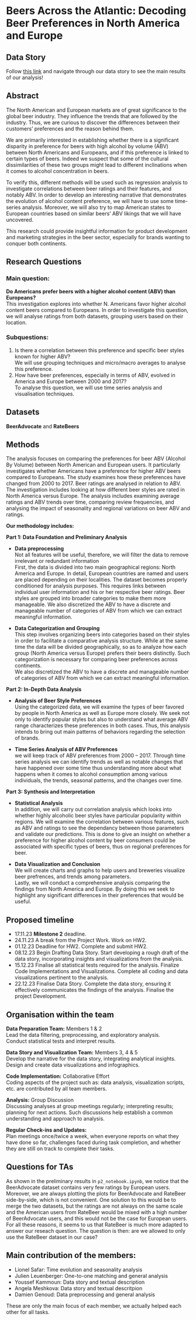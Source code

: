 # Beers Across the Atlantic: Decoding Beer Preferences in North America and Europe

## Data Story
Follow [this link](https://epfl-ada.github.io/ada-welovepandas-webpage/) and navigate through our data story to see the main results of our analysis!

## Abstract
The North American and European markets are of great significance to the global beer industry. They influence the trends that are followed by the industry. Thus, we are curious to discover the differences between their customers’ preferences and the reason behind them.

We are primarily interested in establishing whether there is a significant disparity in preference for beers with high alcohol by volume (ABV) between North Americans and Europeans, and if this preference is linked to certain types of beers. Indeed we suspect that some of the cultural dissimilarities of these two groups might lead to different inclinations when it comes to alcohol concentration in beers.

To verify this, different methods will be used such as regression analysis to investigate correlations between beer ratings and their features, and notably ABV. In order to develop an interesting narrative that demonstrates the evolution of alcohol content preference, we will have to use some time-series analysis. Moreover, we will also try to map American states to European countries based on similar beers’ ABV likings that we will have uncovered.

This research could provide insightful information for product development and marketing strategies in the beer sector, especially for brands wanting to conquer both continents.

## Research Questions
### Main question:
**Do Americans prefer beers with a higher alcohol content (ABV) than Europeans?**</br>
This investigation explores  into whether N. Americans favor higher alcohol content beers compared to Europeans. In order to investigate this question, we will analyse ratings from both datasets, grouping users based on their location.
### Subquestions:
1. Is there a correlation between this preference and specific beer styles known for higher ABV?</br>
We will use grouping techniques and micro/macro averages to analyse this preference.
2. How have beer preferences, especially in terms of ABV, evolved in America and Europe between 2000 and 2017?</br>
To analyse this question, we will use time series analysis and visualisation techniques.

## Datasets
**BeerAdvocate** and **RateBeers**

## Methods
The analysis focuses on comparing the preferences for beer ABV (Alcohol By Volume) between North American and European users. It particularly investigates whether Americans have a preference for higher ABV beers compared to Europeans.
The study examines how these preferences have changed from 2000 to 2017.
Beer ratings are analysed in relation to ABV. The investigation includes looking at how different beer styles are rated in North America versus Europe.
The analysis includes examining average ratings and ABV trends over time, comparing review frequencies, and analysing the impact of seasonality and regional variations on beer ABV and ratings.

**Our methodology includes:**

**Part 1: Data Foundation and Preliminary Analysis**

- **Data preprocessing**</br>
Not all features will be useful, therefore, we will filter the data to remove irrelevant or redundant information</br>
First, the data is divided into two main geographical regions: North America and Europe. In detail, European countries are named and users are placed depending on their localities.
The dataset becomes properly conditioned for analysis purposes. This requires links between individual user information and his or her respective beer ratings.
Beer styles are grouped into broader categories to make them more manageable. 
We also discretized the ABV to have a discrete and manageable number of categories of ABV from which we can extract meaningful information.

- **Data Categorization and Grouping**</br>
This step involves organizing beers into categories based on their styles in order to facilitate a comparative analysis structure. 
While at the same time the data will be divided geographically, so as to analyze how each group (North America versus Europe) prefers their beers distinctly. 
Such categorization is necessary for comparing beer preferences across continents.  
We also discretized the ABV to have a discrete and manageable number of categories of ABV from which we can extract meaningful information.

**Part 2: In-Depth Data Analysis**
- **Analysis of Beer Style Preferences**</br>
Using the categorized data, we will examine the types of beer favored by people in North America as well as Europe more closely.
We seek not only to identify popular styles but also to understand what average ABV range characterizes these preferences in both cases.
Thus, this analysis intends to bring out main patterns of behaviors regarding the selection of brands.

- **Time Series Analysis of ABV Preferences**</br>
we will keep track of ABV preferences from 2000 – 2017. Through time series analysis we can identify trends as well as notable changes that have happened over some time thus understanding more about what happens when it comes to alcohol consumption among various individuals, the trends, seasonal patterns, and the changes over time.

**Part 3: Synthesis and Interpretation**

- **Statistical Analysis**</br>
In addition, we will carry out correlation analysis which looks into whether highly alcoholic beer styles have particular popularity within regions.
 We will examine the correlation between various features, such as ABV and ratings to see the dependancy between those parameters and validate our predictions.
This is done to give an insight on whether a preference for higher alcohol content by beer consumers could be associated with specific types of beers, thus on regional preferences for beer.


- **Data Visualization and Conclusion**</br>
We will create charts and graphs to help users and breweries visualize beer prefrences, and trends among parameters.</br>
Lastly, we will conduct a comprehensive analysis comparing the findings from North America and Europe.
By doing this we seek to highlight any significant differences in their preferences that would be useful.


## Proposed timeline
- 17.11.23 **Milestone 2** deadline.
- 24.11.23 A break from the Project Work. Work on HW2.
- 01.12.23 Deadline for HW2. Complete and submit HW2.
- 08.12.23 Begin Drafting Data Story. Start developing a rough draft of the data story, incorporating insights and visualizations from the analysis. 
- 15.12.23 Finalise all statistical tests required for the analysis. Finalize Code Implementations and Visualizations. Complete all coding and data visualizations pertinent to the analysis.
- 22.12.23 Finalise Data Story. Complete the data story, ensuring it effectively communicates the findings of the analysis. Finalise the project Development.

## Organisation within the team
**Data Preparation Team:** Members 1 & 2</br>
Lead the data filtering, preprocessing, and exploratory analysis.</br>
Conduct statistical tests and interpret results.

**Data Story and Visualization Team:** Members 3, 4 & 5</br>
Develop the narrative for the data story, integrating analytical insights.</br>
Design and create data visualizations and infographics.

**Code Implementation:** Collaborative Effort</br>
Coding aspects of the project such as: data analysis, visualization scripts, etc. are contributed by all team members.

**Analysis:** Group Discussion</br>
Discussing analyses at group meetings regularly; interpreting results; planning for next actions. Such discussions help establish a common understanding and approach to analysis.

**Regular Check-ins and Updates:**</br>
Plan meetings once/twice a week, when everyone reports on what they have done so far, challenges faced during task completion, and whether they are still on track to complete their tasks.

## Questions for TAs
As shown in the preliminary results in `p2_notebook.ipynb`, we notice that the BeerAdvocate dataset contains very few ratings by European users.
Moreover, we are always plotting the plots for BeerAdvocate and RateBeer side-by-side, which is not convenient. One solution to this would be to 
merge the two datasets, but the ratings are not always on the same scale and the American users from RateBeer would be mixed with a high number of BeerAdvocate users, and this would not be the case for European users.
For all these reasons, it seems to us that RateBeer is much more adapted to answer our reseach question.
The question is then: are we allowed to only use the RateBeer dataset in our case?

## Main contribution of the members:
- Lionel Safar: Time evolution and seasonality analysis
- Julien Leuenberger: One-to-one matching and general analysis
- Youssef Kammoun: Data story and textual description
- Angela Meshkova: Data story and textual descritpion
- Damien Genoud: Data preprocessing and general analysis

These are only the main focus of each member, we  actually helped each other for all tasks.

